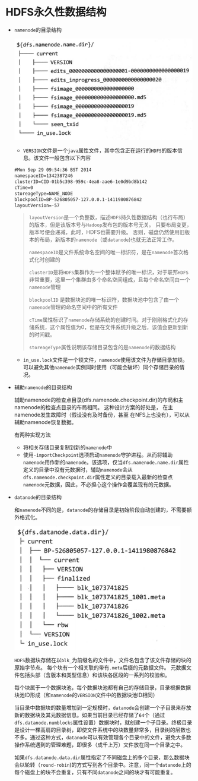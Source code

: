 # HDFS永久性数据结构

- `namenode`的目录结构

  ![](./imgs/namenode.png)

    - `VERSION`文件是一个`java`属性文件，其中包含正在运行的`HDFS`的版本信息。该文件一般包含以下内容

     ```
    #Mon Sep 29 09:54:36 BST 2014
    namespaceID=1342387246
    clusterID=CID-01b5c398-959c-4ea8-aae6-1e0d9bd8b142
    cTime=0
    storeageType=NAME_NODE
    blockpoolID=BP-526805057-127.0.0.1-1411980876842
    layoutVersion=-57
    ```

    >`layoutVersion`是一个负整数，描述`HDFS`持久性数据结构（也行布局）的版本，但是该版本号与`Hadoop`发布包的版本号无关。 只要布局变更，版本号便会递减，此时，HDFS也需要升级。 否则，磁盘仍然使用旧版本的布局，新版本的`namenode`（或`datanode`)也就无法正常工作。
    >
    >`namespaceID`是文件系统命名空间的唯一标识符，是在`namenode`首次格式化时创建的
    >
    >`clusterID`是将`HDFS`集群作为一个整体赋予的唯一标识，对于联邦`HDFS`非常重要，这里一个集群由多个命名空间组成，且每个命名空间由一个`namenode`管理
    >
    >`blockpoolID` 是数据块池的唯一标识符，数据块池中包含了由一个`namenode`管理的命名空间中的所有文件
    >
    >`cTime`属性标识了`namenode`存储系统的创建时间。对于刚刚格式化的存储系统，这个属性值为0，但是在文件系统升级之后，该值会更新到新的时间戳。
    >
    >`storeageType`属性说明该存储目录包含的是`namenode`的数据结构

    - `in_use.lock`文件是一个锁文件，`namenode`使用该文件为存储目录加锁。可以避免其他`namenode`实例同时使用（可能会破坏）同个存储目录的情况。


- 辅助`namenode`的目录结构

    辅助namenode的检查点目录(dfs.namenode.checkpoint.dir)的布局和主namenode的检查点目录的布局相同。
    这种设计方案的好处是， 在主namenode发生故障时（假设没有及时备份，甚至 在NFS上也没有），可以从辅助namenode恢复数据。

    有两种实现方法
    - 将相关存储目录复制到新的`namenode`中
    - 使用`-importCheckpoint`选项启动`namenode`守护进程。从而将辅助`namenode`用作新的`namenode`。该选项，仅当`dfs.namenode.name.dir`属性定义的目录中没有元数据时，辅助`namenode`会从`dfs.namenode.checkpoint.dir`属性定义的目录载入最新的检查点`namenode`元数据，因此，不必担心这个操作会覆盖现有的元数据。


- `datanode`的目录结构

    和`namenode`不同的是，`datanode`的存储目录是初始阶段自动创建的，不需要额外格式化。

    ![](./imgs/datanode.png)

    `HDFS`数据块存储在以`blk_`为前缀名的文件中，文件名包含了该文件存储的块的原始字节点。 每个块有一个相关联的带有`.meta`后缀的元数据文件。 元数据文件包括头部（含版本和类型信息）和该块各区段的一系列的校验和。

    每个块属于一个数据块池，每个数据块池都有自己的存储目录，目录根据数据块池ID形成（和`namenode`的`VERSION`文件中的数据块池ID相同）

    当目录中数据块的数量增加到一定规模时，`datanode`会创建一个子目录来存放新的数据块及其元数据信息。如果当前目录已经存储了`64`个（通过`dfs.datanode.numblocks`属性设置）数据块时，就创建一个子目录。终极目录是设计一棵高扇的目录树，即使文件系统中的块数量非常多，目录树的层数也不多。通过这种方式，`datanode`可以有效管理各个目录中的文件，避免大多数操作系统遇到的管理难题，即很多（成千上万）文件放在同一个目录之中。

    如果`dfs.datanode.data.dir`属性指定了不同磁盘上的多个目录，那么数据块会以轮转（`round-robin`)的方式写到各个目录中。注意，同一个`datanode`上的每个磁盘上的块不会重复，只有不同`datanode`之间的块才有可能重复。
